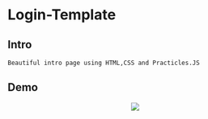 # Login-Template

## Intro
    Beautiful intro page using HTML,CSS and Practicles.JS
## Demo

<p align="center">
  <img src="https://giphy.com/embed/3ohc17L8q27QOgJSlW">
</p> 
